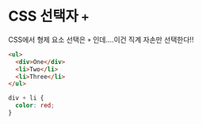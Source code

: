 # CSS 선택자  `+`

CSS에서 형제 요소 선택은  `+` 인데....이건 직계 자손만 선택한다!!

```HTML
<ul>
  <div>One</div>
  <li>Two</li>
  <li>Three</li>
</ul>
```

```CSS
div + li {
  color: red;
}
```
